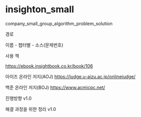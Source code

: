 # insighton_small
company_small_group_algorithm_problem_solution


경로

이름 - 챕터별 - 소스(문제번호)

사용 책

https://ebook.insightbook.co.kr/book/106


아이즈 온라인 저지(AOJ)
https://judge.u-aizu.ac.jp/onlinejudge/


백준 온라인 저지(BOJ)
https://www.acmicpc.net/

진행방향 v1.0

해결 과정을 위한 정리 v1.0
